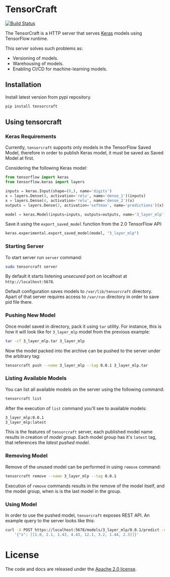 # TensorCraft

[![Build Status][BuildStatus]](https://travis-ci.org/netrack/tensorcraft)

The TensorCraft is a HTTP server that serves [Keras](https://github.com/keras-team/keras)
models using TensorFlow runtime.

This server solves such problems as:

* Versioning of models.
* Warehousing of models.
* Enabling CI/CD for machine-learning models.

## Installation

Install latest version from pypi repository.
```bash
pip install tensorcraft
```

## Using tensorcraft

### Keras Requirements

Currently, `tensorcraft` supports only models in the TensorFlow Saved Model, therefore
in order to publish Keras model, it must be saved as Saved Model at first.

Considering the following Keras model:
```py
from tensorflow import keras
from tensorflow.keras import layers

inputs = keras.Input(shape=(8,), name='digits')
x = layers.Dense(4, activation='relu', name='dense_1')(inputs)
x = layers.Dense(4, activation='relu', name='dense_2')(x)
outputs = layers.Dense(2, activation='softmax', name='predictions')(x)

model = keras.Model(inputs=inputs, outputs=outputs, name='3_layer_mlp')
```

Save it using the `export_saved_model` function from the 2.0 TensorFlow API:
```py
keras.experimental.export_saved_model(model, "3_layer_mlp")
```

### Starting Server

To start server run `server` command:
```sh
sudo tensorcraft server
```

By default it starts listening _unsecured_ port on localhost at `http://localhost:5678`.

Default configuration saves models to `/var/lib/tensorcraft` directory. Apart of
that server requires access to `/var/run` directory in order to save pid file
there.

### Pushing New Model

Once model saved in directory, pack it using `tar` utility. For instance, this
is how it will look like for `3_layer_mlp` model from the previous example:
```sh
tar -cf 3_layer_mlp.tar 3_layer_mlp
```

Now the model packed into the archive can be pushed to the server under the
arbitrary tag:
```sh
tensorcraft push --name 3_layer_mlp --tag 0.0.1 3_layer_mlp.tar
```

### Listing Available Models

You can list all available models on the server using the following command:
```sh
tensorcraft list
```

After the execution of `list` command you'll see to available models:
```sh
3_layer_mlp:0.0.1
3_layer_mlp:latest
```

This is the features of `tensorcraft` server, each published model name results in
creation of _model group_. Each model group has it's `latest` tag, that references
the _latest pushed model_.

### Removing Model

Remove of the unused model can be performed in using `remove` command:
```sh
tensorcraft remove --name 3_layer_mlp --tag 0.0.1
```

Execution of `remove` commands results in the remove of the model itself, and
the model group, when is is the last model in the group.

### Using Model

In order to use the pushed model, `tensorcraft` exposes REST API. An example query
to the server looks like this:
```sh
curl -X POST https://localhost:5678/models/3_layer_mlp/0.0.1/predict -d \
    '{"x": [[1.0, 2.1, 1.43, 4.43, 12.1, 3.2, 1.44, 2.3]]}'
```

# License

The code and docs are released under the [Apache 2.0 license](LICENSE).

[BuildStatus]:   https://travis-ci.org/netrack/tensorcraft.svg?branch=master

